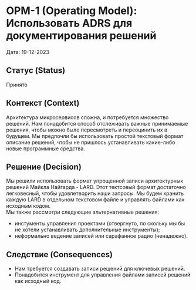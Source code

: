 # OPM-1 (Operating Model): Использовать ADRS для документирования решений

Дата: 19-12-2023

## Статус (Status)
Принято

## Контекст (Context)
Архитектура микросервисов сложна, и потребуется множество решений. Нам понадобится способ отслеживать важные принимаемые решения,
чтобы можно было пересмотреть и переоцинить их в будущем. Мы предпочли бы использовать простой текстовый формат описание решений,
чтобы не пришлось устанавливать какие-либо новые программные средства.

## Решение (Decision)
Мы решили использовать формат упрощенной записи архитектурных решений Майкла Найгарда - LARD. Этот тектсовый формат достаточно легковесный,
чтобы удовлетворить наши запросы. Мы будем хранить каждую LARD в отдельном текстовом файле и управлять файлами как исходным кодом.  
Мы также рассмотри следующие альтернативные решения:
* инстументы управления проектами (отвергнуто, по скольку мы бы не хотели устанавливать дополнительные инструменты);
* неформально ведение записей или сарафанное радио (ненадежно).

## Следствие (Consequences)
* Нам требуется создавать записи решений для ключевых решений.
* Понадобится инструмент для управления файлами записей решений как исходный код.

